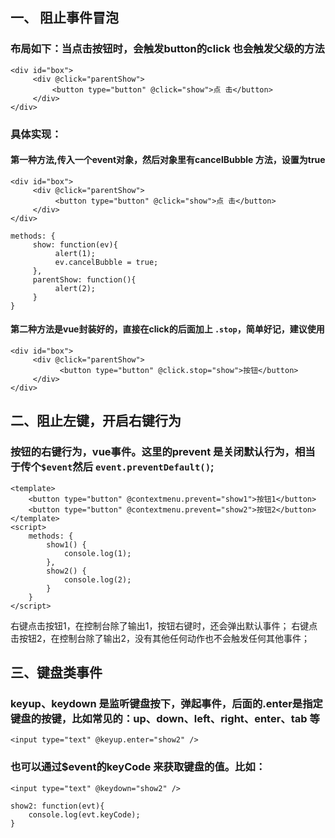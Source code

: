 ## 一、 阻止事件冒泡
### 布局如下：当点击按钮时，会触发button的click 也会触发父级的方法
```
<div id="box">
     <div @click="parentShow">
    　　  <button type="button" @click="show">点 击</button>
     </div>
</div>
```

### 具体实现：

#### 第一种方法,传入一个event对象，然后对象里有cancelBubble 方法，设置为true
```
<div id="box">
     <div @click="parentShow">
          <button type="button" @click="show">点 击</button>
     </div>
</div>
```

```
methods: {
     show: function(ev){
          alert(1);
          ev.cancelBubble = true;
     },
     parentShow: function(){
          alert(2);
     }
}
```

####  第二种方法是vue封装好的，直接在click的后面加上 ```.stop```，简单好记，建议使用
```
<div id="box">
     <div @click="parentShow">
           <button type="button" @click.stop="show">按钮</button>
     </div>
</div>
```

## 二、阻止左键，开启右键行为
### 按钮的右键行为，vue事件。这里的prevent 是关闭默认行为，相当于传个```$event```然后 ```event.preventDefault()```;
```
<template>
    <button type="button" @contextmenu.prevent="show1">按钮1</button>
    <button type="button" @contextmenu.prevent="show2">按钮2</button>
</template>
<script>
    methods: {
        show1() {
            console.log(1);
        },
        show2() {
            console.log(2);
        }
    }
</script>
```
右键点击按钮1，在控制台除了输出1，按钮右键时，还会弹出默认事件；
右键点击按钮2，在控制台除了输出2，没有其他任何动作也不会触发任何其他事件；

## 三、键盘类事件
### keyup、keydown 是监听键盘按下，弹起事件，后面的.enter是指定键盘的按键，比如常见的：up、down、left、right、enter、tab 等
```
<input type="text" @keyup.enter="show2" />
```

### 也可以通过$event的keyCode 来获取键盘的值。比如：
```
<input type="text" @keydown="show2" />
```
```
show2: function(evt){
    console.log(evt.keyCode);
}
```


